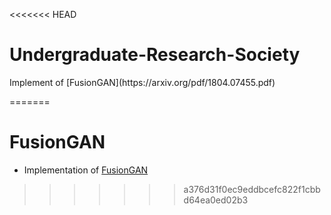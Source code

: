 <<<<<<< HEAD
<h1> Undergraduate-Research-Society </h1>
Implement of [FusionGAN](https://arxiv.org/pdf/1804.07455.pdf)

=======
# FusionGAN
- Implementation of [FusionGAN](https://arxiv.org/pdf/1804.07455.pdf)
>>>>>>> a376d31f0ec9eddbcefc822f1cbbd64ea0ed02b3
